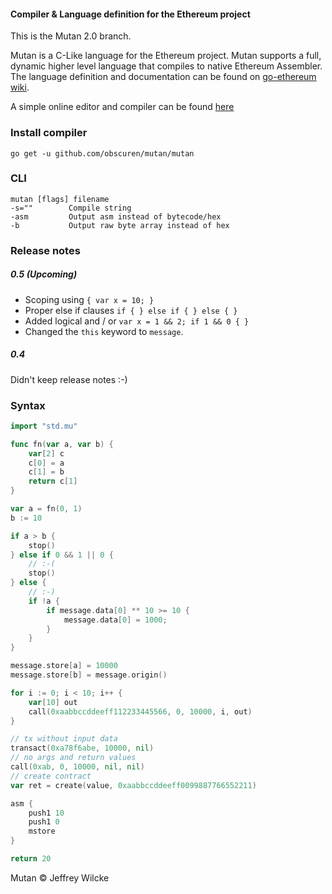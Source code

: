 #### Compiler & Language definition for the Ethereum project

This is the Mutan 2.0 branch.

Mutan is a C-Like language for the Ethereum project. Mutan supports a
full, dynamic higher level language that compiles to native
Ethereum Assembler. The language definition and documentation
can be found on [go-ethereum wiki](https://github.com/ethereum/go-ethereum/wiki/Mutan).

A simple online editor and compiler can be found [here](http://mut.etherian.io)

### Install compiler

`go get -u github.com/obscuren/mutan/mutan`

### CLI

```
mutan [flags] filename
-s=""        Compile string
-asm         Output asm instead of bytecode/hex
-b           Output raw byte array instead of hex
```

### Release notes

##### 0.5 (Upcoming)

* Scoping using `{ var x = 10; }`
* Proper else if clauses `if { } else if { } else { }`
* Added logical and / or `var x = 1 && 2; if 1 && 0 { }`
* Changed the `this` keyword to `message`.

##### 0.4

Didn't keep release notes :-)

### Syntax

```go
import "std.mu"

func fn(var a, var b) {
	var[2] c
	c[0] = a
	c[1] = b
	return c[1]
}

var a = fn(0, 1)
b := 10

if a > b {
    stop()
} else if 0 && 1 || 0 {
    // :-(
    stop()
} else {
    // :-)
    if !a {
        if message.data[0] ** 10 >= 10 {
            message.data[0] = 1000;
        }
    }
}

message.store[a] = 10000
message.store[b] = message.origin()

for i := 0; i < 10; i++ {
    var[10] out
    call(0xaabbccddeeff112233445566, 0, 10000, i, out)
}

// tx without input data
transact(0xa78f6abe, 10000, nil)
// no args and return values
call(0xab, 0, 10000, nil, nil)
// create contract
var ret = create(value, 0xaabbccddeeff0099887766552211)

asm {
    push1 10
    push1 0
    mstore
}

return 20
```

Mutan &copy; Jeffrey Wilcke
